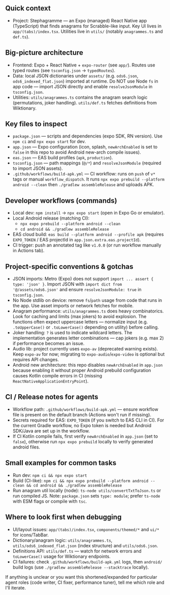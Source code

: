 ## Quick context

- Project: Stephagramme — an Expo (managed) React Native app (TypeScript) that finds anagrams for Scrabble-like input. Key UI lives in `app/(tabs)/index.tsx`. Utilities live in `utils/` (notably `anagrammes.ts` and `def.ts`).

## Big-picture architecture

- Frontend: Expo + React Native + `expo-router` (see `app/`). Routes use typed routes (see `tsconfig.json` → `typedRoutes`).
- Data: local JSON dictionaries under `assets/` (e.g. `ods6.json`, `ods6_indexed_flat.json`) imported at runtime. Do NOT use Node `fs` in app code — import JSON directly and enable `resolveJsonModule` in `tsconfig.json`.
- Utilities: `utils/anagrammes.ts` contains the anagram search logic (permutations, joker handling). `utils/def.ts` fetches definitions from Wiktionary.

## Key files to inspect

- `package.json` — scripts and dependencies (expo SDK, RN version). Use `npm ci` and `npx expo start` for dev.
- `app.json` — Expo configuration (icon, splash, `newArchEnabled` is set to `false` in this repo to avoid Android new-arch compile issues).
- `eas.json` — EAS build profiles (`apk`, `production`).
- `tsconfig.json` — path mappings (`@/*`) and `resolveJsonModule` (required to import JSON assets).
- `.github/workflows/build-apk.yml` — CI workflow: runs on `push` of `v*` tags or manual `workflow_dispatch`. It runs `npx expo prebuild --platform android --clean` then `./gradlew assembleRelease` and uploads APK.

## Developer workflows (commands)

- Local dev: `npm install` → `npx expo start` (open in Expo Go or emulator).
- Local Android release (matching CI):
  - `npx expo prebuild --platform android --clean`
  - `cd android && ./gradlew assembleRelease`
- EAS cloud build: `eas build --platform android --profile apk` (requires `EXPO_TOKEN` / EAS projectId in `app.json.extra.eas.projectId`).
- CI trigger: push an annotated tag like `v1.0.0` (or run workflow manually in Actions tab).

## Project-specific conventions & gotchas

- JSON imports: Metro (Expo) does not support `import ... assert { type: 'json' }`. Import JSON with `import dict from '@/assets/ods6.json'` and ensure `resolveJsonModule: true` in `tsconfig.json`.
- No Node stdlib on device: remove `fs`/`path` usage from code that runs in the app. Use asset imports or network fetches for mobile.
- Anagram performance: `utils/anagrammes.ts` does heavy combinatorics. Look for caching and limits (max jokers) to avoid explosion. The functions often expect uppercase letters — normalize input (e.g. `.toUpperCase()` or `.toLowerCase()` depending on utility) before calling.
- Joker handling: `?` is used to indicate wildcard letters. The implementation generates letter combinations — cap jokers (e.g. max 2) if performance becomes an issue.
- Audio lib: project currently uses `expo-av` (deprecated warning exists). Keep `expo-av` for now; migrating to `expo-audio`/`expo-video` is optional but requires API changes.
- Android new architecture: this repo disables `newArchEnabled` in `app.json` because enabling it without proper Android prebuild configuration causes Kotlin compile errors in CI (missing `ReactNativeApplicationEntryPoint`).

## CI / Release notes for agents

- Workflow path: `.github/workflows/build-apk.yml` — ensure workflow file is present on the default branch (Actions won't run if missing).
- Secrets required for EAS: `EXPO_TOKEN` (if you switch to EAS CLI in CI). For the current Gradle workflow, no Expo token is needed but Android SDK/Java are set up in the workflow.
- If CI Kotlin compile fails, first verify `newArchEnabled` in `app.json` (set to `false`), otherwise run `npx expo prebuild` locally to verify generated android files.

## Small examples for common tasks

- Run dev: `npm ci && npx expo start`
- Build (CI-like): `npm ci && npx expo prebuild --platform android --clean && cd android && ./gradlew assembleRelease`
- Run anagram util locally (node): `ts-node utils/convertTxtToJson.ts` or run compiled JS. Note: `package.json` sets `type: module`; prefer `ts-node` with ESM flags or compile with `tsc`.

## Where to look first when debugging

- UI/layout issues: `app/(tabs)/index.tsx`, `components/themed/*` and `ui/*` for icons/TabBar.
- Dictionary/anagram logic: `utils/anagrammes.ts`, `utils/ods6_indexed_flat.json` (index structure) and `utils/ods6.json`.
- Definitions API: `utils/def.ts` — watch for network errors and `toLowerCase()` usage for Wiktionary endpoints.
- CI failures: check `.github/workflows/build-apk.yml` logs, then `android/` build logs (use `./gradlew assembleRelease --stacktrace` locally).

If anything is unclear or you want this shortened/expanded for particular agent roles (code writer, CI fixer, performance tuner), tell me which role and I'll iterate.
